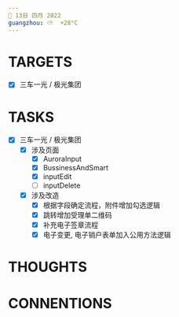 ```yaml
---
📆 13日 四月 2022
guangzhou: ⛅️  +28°C
---
```


# TARGETS
- [x] 三车一光 / 极光集团

# TASKS
- [x] 三车一光 / 极光集团
	- [x] 涉及页面
		- [x] AuroraInput
		- [x] BussinessAndSmart
		- [x] inputEdit
		- [ ] inputDelete
	- [x] 涉及改造
		- [x] 根据字段确定流程，附件增加勾选逻辑
		- [x] 跳转增加受理单二维码
		- [x] 补充电子签章流程
		- [x] 电子变更, 电子销户表单加入公用方法逻辑

# THOUGHTS

# CONNENTIONS